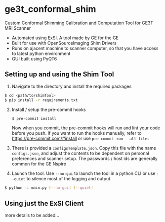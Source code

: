 # ge3t_conformal_shim
Custom Conformal Shimming Calibration and Computation Tool for GE3T MRI Scanner
* Automated using ExSI. A tool made by GE for the GE
* Built for use with OpenSourceImaging Shim Drivers
* Runs on ajacent machine to scanner computer, so that you have access to latest python environment
* GUI built using PyQT6

## Setting up and using the Shim Tool

1. Navigate to the directory and install the required packages
```bash
$ cd <path/to/shimTool>
$ pip install -r requirements.txt
```
2. Install / setup the pre-commit hooks
    ```bash
    $ pre-commit install
    ```
    Now when you commit, the pre-commit hooks will run and lint your code before you push. If you want to run the hooks manually, refer to https://pre-commit.com/#install or use `pre-commit run --all-files`
3. There is provided a `configsTemplate.json`. Copy this file with the name `configs.json`, and adjust the contents to be dependent on personal preferences and scanner setup. The passwords / host ids are generally common for the GE Nspire

4. Launch the tool. Use `--no-gui` to launch the tool in a python CLI or use `--quiet` to silence most of the logging and output.
```bash
$ python -i main.py [--no-gui] [--quiet]
```

## Using just the ExSI Client
more details to be added...
